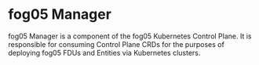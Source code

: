 # fog05 Manager
fog05 Manager is a component of the fog05 Kubernetes Control Plane. It is responsible for consuming Control Plane CRDs for the purposes of deploying fog05 FDUs and Entities via Kubernetes clusters.
